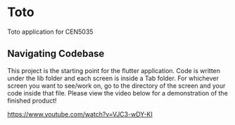 # Toto

Toto application for CEN5035

## Navigating Codebase

This project is the starting point for the flutter application.
Code is written under the lib folder and each screen is inside a Tab folder.
For whichever screen you want to see/work on, go to the directory of the screen and your code inside that file.
Please view the video below for a demonstration of the finished product!

https://www.youtube.com/watch?v=VJC3-wDY-KI
